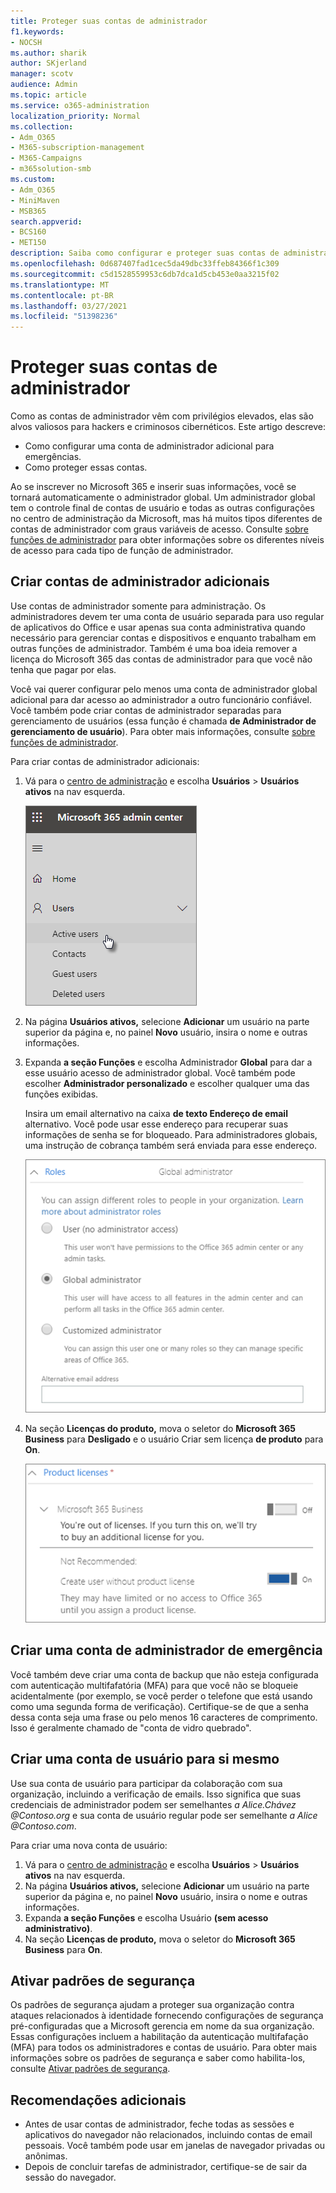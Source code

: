 ```yaml
---
title: Proteger suas contas de administrador
f1.keywords:
- NOCSH
ms.author: sharik
author: SKjerland
manager: scotv
audience: Admin
ms.topic: article
ms.service: o365-administration
localization_priority: Normal
ms.collection:
- Adm_O365
- M365-subscription-management
- M365-Campaigns
- m365solution-smb
ms.custom:
- Adm_O365
- MiniMaven
- MSB365
search.appverid:
- BCS160
- MET150
description: Saiba como configurar e proteger suas contas de administrador.
ms.openlocfilehash: 0d687407fad1cec5da49dbc33ffeb84366f1c309
ms.sourcegitcommit: c5d1528559953c6db7dca1d5cb453e0aa3215f02
ms.translationtype: MT
ms.contentlocale: pt-BR
ms.lasthandoff: 03/27/2021
ms.locfileid: "51398236"
---
```

# <a name="protect-your-administrator-accounts"></a>Proteger suas contas de administrador

Como as contas de administrador vêm com privilégios elevados, elas são alvos valiosos para hackers e criminosos cibernéticos. Este artigo descreve:

- Como configurar uma conta de administrador adicional para emergências.
- Como proteger essas contas.

Ao se inscrever no Microsoft 365 e inserir suas informações, você se tornará automaticamente o administrador global. Um administrador global tem o controle final de contas de usuário e todas as outras configurações no centro de administração da Microsoft, mas há muitos tipos diferentes de contas de administrador com graus variáveis de acesso. Consulte [sobre funções de administrador](/office365/admin/add-users/about-admin-roles) para obter informações sobre os diferentes níveis de acesso para cada tipo de função de administrador.

## <a name="create-additional-admin-accounts"></a>Criar contas de administrador adicionais

Use contas de administrador somente para administração. Os administradores devem ter uma conta de usuário separada para uso regular de aplicativos do Office e usar apenas sua conta administrativa quando necessário para gerenciar contas e dispositivos e enquanto trabalham em outras funções de administrador. Também é uma boa ideia remover a licença do Microsoft 365 das contas de administrador para que você não tenha que pagar por elas.

Você vai querer configurar pelo menos uma conta de administrador global adicional para dar acesso ao administrador a outro funcionário confiável. Você também pode criar contas de administrador separadas para gerenciamento de usuários (essa função é chamada **de Administrador de gerenciamento de usuário**). Para obter mais informações, consulte [sobre funções de administrador](/office365/admin/add-users/about-admin-roles).

Para criar contas de administrador adicionais:

 1. Vá para o <a href="https://go.microsoft.com/fwlink/p/?linkid=837890" target="_blank">centro de administração</a> e escolha **Usuários** \> **Usuários ativos** na nav esquerda.

    ![Escolha Usuários e usuários ativos na nav esquerda](../media/Activeusers.png)

 2. Na página **Usuários ativos,** selecione **Adicionar** um usuário na parte superior da página e, no painel **Novo** usuário, insira o nome e outras informações.
 3. Expanda **a seção Funções** e escolha Administrador **Global** para dar a esse usuário acesso de administrador global. Você também pode escolher **Administrador personalizado** e escolher qualquer uma das funções exibidas.

    Insira um email alternativo na caixa **de texto Endereço de email** alternativo. Você pode usar esse endereço para recuperar suas informações de senha se for bloqueado. Para administradores globais, uma instrução de cobrança também será enviada para esse endereço.

    ![Escolha a função de administrador](../media/adminroles.png)

 4. Na seção **Licenças do produto,** mova o seletor do **Microsoft 365 Business** para **Desligado** e o usuário Criar sem licença **de produto** para **On**.

    ![Escolha a licença do produto](../media/productlicense.png)

## <a name="create-an-emergency-admin-account"></a>Criar uma conta de administrador de emergência

Você também deve criar uma conta de backup que não esteja configurada com autenticação multifafatória (MFA) para que você não se bloqueie acidentalmente (por exemplo, se você perder o telefone que está usando como uma segunda forma de verificação). Certifique-se de que a senha dessa conta seja uma frase ou pelo menos 16 caracteres de comprimento. Isso é geralmente chamado de "conta de vidro quebrado".

## <a name="create-a-user-account-for-yourself"></a>Criar uma conta de usuário para si mesmo

Use sua conta de usuário para participar da colaboração com sua organização, incluindo a verificação de emails. Isso significa que suas credenciais de administrador podem ser semelhantes  *a Alice.Chávez <span></span> @Contoso.org* e sua conta de usuário regular pode ser semelhante *a Alice <span></span> @Contoso.com*.

Para criar uma nova conta de usuário:

1. Vá para o <a href="https://go.microsoft.com/fwlink/p/?linkid=837890" target="_blank">centro de administração</a> e escolha **Usuários** \> **Usuários ativos** na nav esquerda.
2. Na página **Usuários ativos,** selecione **Adicionar** um usuário na parte superior da página e, no painel **Novo** usuário, insira o nome e outras informações.
3. Expanda **a seção Funções** e escolha Usuário **(sem acesso administrativo)**.
4. Na seção **Licenças de produto,** mova o seletor do **Microsoft 365 Business** para **On**.

## <a name="turn-on-security-defaults"></a>Ativar padrões de segurança

Os padrões de segurança ajudam a proteger sua organização contra ataques relacionados à identidade fornecendo configurações de segurança pré-configuradas que a Microsoft gerencia em nome da sua organização. Essas configurações incluem a habilitação da autenticação multifafação (MFA) para todos os administradores e contas de usuário. Para obter mais informações sobre os padrões de segurança e saber como habilita-los, consulte [Ativar padrões de segurança](m365-campaigns-conditional-access.md).

## <a name="additional-recommendations"></a>Recomendações adicionais

- Antes de usar contas de administrador, feche todas as sessões e aplicativos do navegador não relacionados, incluindo contas de email pessoais. Você também pode usar em janelas de navegador privadas ou anônimas.
- Depois de concluir tarefas de administrador, certifique-se de sair da sessão do navegador.
